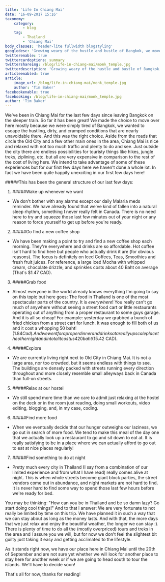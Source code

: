 ```yaml
---
title: 'Life In Chiang Mai'
date: '16-09-2017 15:16'
taxonomy:
    category:
        - blog
    tag:
        - Thailand
        - 'Chiang Mai'
body_classes: 'header-lite fullwidth blogstyling'
googledesc: 'Growing weary of the hustle and bustle of Bangkok, we moved North to Chiang Mai for a while! This is how the experience has been for us.'
twitterenable: true
twittercardoptions: summary
twittershareimg: /blog/life-in-chiang-mai/monk_temple.jpg
twitterdescription: 'Growing weary of the hustle and bustle of Bangkok, we moved North to Chiang Mai for a while! This is how the experience has been for us.'
articleenabled: true
article:
    image_url: /blog/life-in-chiang-mai/monk_temple.jpg
    author: 'Tim Baker'
facebookenable: true
facebookimg: /blog/life-in-chiang-mai/monk_temple.jpg
author: 'Tim Baker'
---
```


We've been in Chiang Mai for the last few days since leaving Bangkok on the sleeper train. So far it has been great! We made the choice to move over here mostly because we were simply tired of Bangkok, we wanted to escape the hustling, dirty, and cramped conditions that are nearly unavoidable there. And this was the right choice. Aside from the roads that circle the Old City and a few other main ones in the area, Chiang Mai is nice and relaxed with not too much traffic and plenty to do and see. Just outside the city there are endless possibilities for touristy things like hikes, jungle treks, ziplining, etc. but all are very expensive in comparison to the rest of the cost of living here. We intend to take advantage of some of these experiences but for our first few days here we haven't done a whole lot. In fact we have been quite happily unexciting in our first few days here!

#####This has been the general structure of our last few days:

1. #####Wake up whenever we want
* We don't bother with any alarms except our daily Malaria meds reminder. We have already found that we've kind of fallen into a natural sleep rhythm, something I never really felt in Canada. There is no need here to try and squeeze those last few minutes out of your night or any reason to force yourself to get up before you're ready.
2. #####Go find a new coffee shop
* We have been making a point to try and find a new coffee shop each morning. They're everywhere and drinks are so affordable. Hot coffee isn't hard to find here but people who actually drink it are (for obvious reasons). The focus is definitely on Iced Coffees, Teas, Smoothies and fresh fruit juices. For reference, a large Iced Mocha with whipped cream, chocolate drizzle, and sprinkles costs about 40 Baht on average (That's $1.47 CAD).
3. #####Grab food
* Almost everyone in the world already knows everything I'm going to say on this topic but here goes: The food in Thailand is one of the most spectacular parts of the country. It is _everywhere_! You really can't go much of anywhere without seeing a street food cart or little restaurants operating out of anything from a proper restaurant to some guys garage. And it is all so cheap! For example: yesterday we grabbed a bunch of fried chicken from a street cart for lunch. It was enough to fill both of us and it cost a whopping 50 baht! ($1.84 Cad). And we went for a proper dinner and drinks at a really upscale place the other night and in total it cost us 420 baht ($15.42 CAD).
4. #####Explore
* We are currently living right next to Old City in Chiang Mai. It is not a large area, nor too crowded, but it seems endless with things to see. The buildings are densely packed with streets running every direction throughout and more closely resemble small alleyways back in Canada than full-on streets.
5. #####Relax at our hostel
* We still spend more time than we care to admit just relaxing at the hostel on the deck or in the room just reading, doing small workouts, video editing, blogging, and, in my case, coding.
6. #####Find more food
* When we eventually decide that our hunger outweighs our laziness, we go out in search of more food. We tend to make this meal of the day one that we actually look up a restaurant to go and sit down to eat at. It is really satisfying to be in a place where we can actually afford to go out to eat at nice places regularly!
7. #####Find something to do at night
* Pretty much every city in Thailand (I say from a combination of our limited experience and from what I have read) really comes alive at night. This is when whole streets become giant block parties, the street vendors come out in abundance, and night markets are not hard to find. It is never hard to find some way to spend those last few hours before we're ready for bed.

You may be thinking: "How can you be in Thailand and be so damn lazy? Go start doing cool things!" And to that I answer: We are very fortunate to not really be limited by time on this trip. We have planned it in such a way that we can stay about as long as the money lasts. And with that, the more days that we just relax and enjoy the beautiful weather, the longer we can stay :). There is plenty of time to do all the (mostly overpriced) tours and treks in the area and I assure you we will, but for now we don't feel the slightest bit guilty just taking it easy and getting acclimated to the lifestyle.

As it stands right now, we have our place here in Chiang Mai until the 20th of September and are not sure yet whether we will look for another place to stay here for another week or if we are going to head south to tour the islands. We'll have to decide soon!

That's all for now, thanks for reading!